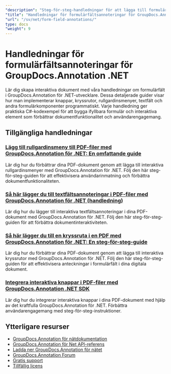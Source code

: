 ```yaml
---
"description": "Steg-för-steg-handledningar för att lägga till formulärfält och interaktiva komponenter i dokument med GroupDocs.Annotation för .NET."
"title": "Handledningar för formulärfältsannoteringar för GroupDocs.Annotation .NET"
"url": "/sv/net/form-field-annotations/"
type: docs
"weight": 9
---
```


# Handledningar för formulärfältsannoteringar för GroupDocs.Annotation .NET

Lär dig skapa interaktiva dokument med våra handledningar om formulärfält i GroupDocs.Annotation för .NET-utvecklare. Dessa detaljerade guider visar hur man implementerar knappar, kryssrutor, rullgardinsmenyer, textfält och andra formulärkomponenter programmatiskt. Varje handledning ger praktiska C#-kodexempel för att bygga ifyllbara formulär och interaktiva element som förbättrar dokumentfunktionalitet och användarengagemang.

## Tillgängliga handledningar

### [Lägg till rullgardinsmeny till PDF-filer med GroupDocs.Annotation för .NET: En omfattande guide](./add-dropdown-pdf-groupdocs-annotation-net/)
Lär dig hur du förbättrar dina PDF-dokument genom att lägga till interaktiva rullgardinsmenyer med GroupDocs.Annotation för .NET. Följ den här steg-för-steg-guiden för att effektivisera användarinmatning och förbättra dokumentfunktionaliteten.

### [Så här lägger du till textfältsannoteringar i PDF-filer med GroupDocs.Annotation för .NET (handledning)](./add-text-field-annotations-pdf-groupdocs-net/)
Lär dig hur du lägger till interaktiva textfältsannoteringar i dina PDF-dokument med GroupDocs.Annotation för .NET. Följ den här steg-för-steg-guiden för att förbättra dokumentinteraktiviteten.

### [Så här lägger du till en kryssruta i en PDF med GroupDocs.Annotation för .NET: En steg-för-steg-guide](./add-checkbox-pdf-groupdocs-annotation-net/)
Lär dig hur du förbättrar dina PDF-dokument genom att lägga till interaktiva kryssrutor med GroupDocs.Annotation för .NET. Följ den här steg-för-steg-guiden för att effektivisera anteckningar i formulärfält i dina digitala dokument.

### [Integrera interaktiva knappar i PDF-filer med GroupDocs.Annotation .NET SDK](./master-pdf-button-integration-groupdocs-annotation-net/)
Lär dig hur du integrerar interaktiva knappar i dina PDF-dokument med hjälp av det kraftfulla GroupDocs.Annotation för .NET. Förbättra användarengagemang med steg-för-steg-instruktioner.

## Ytterligare resurser

- [GroupDocs.Annotation för nätdokumentation](https://docs.groupdocs.com/annotation/net/)
- [GroupDocs.Annotation för Net API-referens](https://reference.groupdocs.com/annotation/net/)
- [Ladda ner GroupDocs.Annotation för nätet](https://releases.groupdocs.com/annotation/net/)
- [GroupDocs.Annotation Forum](https://forum.groupdocs.com/c/annotation)
- [Gratis support](https://forum.groupdocs.com/)
- [Tillfällig licens](https://purchase.groupdocs.com/temporary-license/)